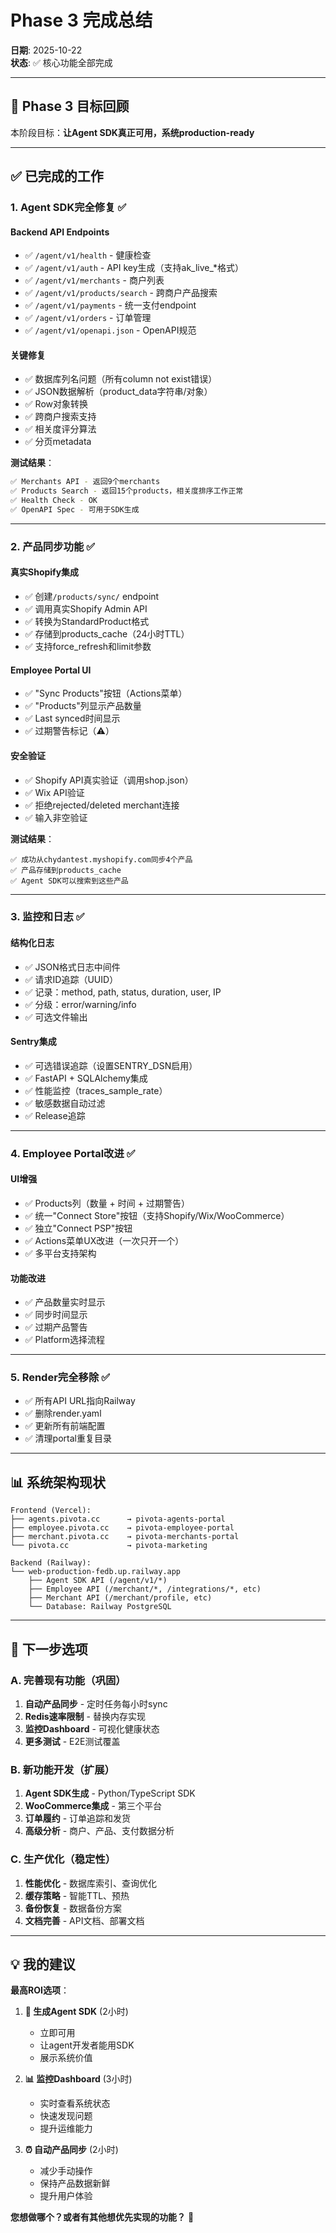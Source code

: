 # Phase 3 完成总结

**日期**: 2025-10-22  
**状态**: ✅ 核心功能全部完成

---

## 🎯 Phase 3 目标回顾

本阶段目标：**让Agent SDK真正可用，系统production-ready**

---

## ✅ 已完成的工作

### 1. Agent SDK完全修复 ✅

#### Backend API Endpoints
- ✅ `/agent/v1/health` - 健康检查
- ✅ `/agent/v1/auth` - API key生成（支持ak_live_*格式）
- ✅ `/agent/v1/merchants` - 商户列表
- ✅ `/agent/v1/products/search` - 跨商户产品搜索
- ✅ `/agent/v1/payments` - 统一支付endpoint
- ✅ `/agent/v1/orders` - 订单管理
- ✅ `/agent/v1/openapi.json` - OpenAPI规范

#### 关键修复
- ✅ 数据库列名问题（所有column not exist错误）
- ✅ JSON数据解析（product_data字符串/对象）
- ✅ Row对象转换
- ✅ 跨商户搜索支持
- ✅ 相关度评分算法
- ✅ 分页metadata

**测试结果**：
```bash
✅ Merchants API - 返回9个merchants
✅ Products Search - 返回15个products，相关度排序工作正常
✅ Health Check - OK
✅ OpenAPI Spec - 可用于SDK生成
```

---

### 2. 产品同步功能 ✅

#### 真实Shopify集成
- ✅ 创建`/products/sync/` endpoint
- ✅ 调用真实Shopify Admin API
- ✅ 转换为StandardProduct格式
- ✅ 存储到products_cache（24小时TTL）
- ✅ 支持force_refresh和limit参数

#### Employee Portal UI
- ✅ "Sync Products"按钮（Actions菜单）
- ✅ "Products"列显示产品数量
- ✅ Last synced时间显示
- ✅ 过期警告标记（⚠️）

#### 安全验证
- ✅ Shopify API真实验证（调用shop.json）
- ✅ Wix API验证
- ✅ 拒绝rejected/deleted merchant连接
- ✅ 输入非空验证

**测试结果**：
```
✅ 成功从chydantest.myshopify.com同步4个产品
✅ 产品存储到products_cache
✅ Agent SDK可以搜索到这些产品
```

---

### 3. 监控和日志 ✅

#### 结构化日志
- ✅ JSON格式日志中间件
- ✅ 请求ID追踪（UUID）
- ✅ 记录：method, path, status, duration, user, IP
- ✅ 分级：error/warning/info
- ✅ 可选文件输出

#### Sentry集成
- ✅ 可选错误追踪（设置SENTRY_DSN启用）
- ✅ FastAPI + SQLAlchemy集成
- ✅ 性能监控（traces_sample_rate）
- ✅ 敏感数据自动过滤
- ✅ Release追踪

---

### 4. Employee Portal改进 ✅

#### UI增强
- ✅ Products列（数量 + 时间 + 过期警告）
- ✅ 统一"Connect Store"按钮（支持Shopify/Wix/WooCommerce）
- ✅ 独立"Connect PSP"按钮
- ✅ Actions菜单UX改进（一次只开一个）
- ✅ 多平台支持架构

#### 功能改进
- ✅ 产品数量实时显示
- ✅ 同步时间显示
- ✅ 过期产品警告
- ✅ Platform选择流程

---

### 5. Render完全移除 ✅

- ✅ 所有API URL指向Railway
- ✅ 删除render.yaml
- ✅ 更新所有前端配置
- ✅ 清理portal重复目录

---

## 📊 系统架构现状

```
Frontend (Vercel):
├── agents.pivota.cc      → pivota-agents-portal
├── employee.pivota.cc    → pivota-employee-portal  
├── merchant.pivota.cc    → pivota-merchants-portal
└── pivota.cc             → pivota-marketing

Backend (Railway):
└── web-production-fedb.up.railway.app
    ├── Agent SDK API (/agent/v1/*)
    ├── Employee API (/merchant/*, /integrations/*, etc)
    ├── Merchant API (/merchant/profile, etc)
    └── Database: Railway PostgreSQL
```

---

## 🎯 下一步选项

### A. 完善现有功能（巩固）
1. **自动产品同步** - 定时任务每小时sync
2. **Redis速率限制** - 替换内存实现
3. **监控Dashboard** - 可视化健康状态
4. **更多测试** - E2E测试覆盖

### B. 新功能开发（扩展）
1. **Agent SDK生成** - Python/TypeScript SDK
2. **WooCommerce集成** - 第三个平台
3. **订单履约** - 订单追踪和发货
4. **高级分析** - 商户、产品、支付数据分析

### C. 生产优化（稳定性）
1. **性能优化** - 数据库索引、查询优化
2. **缓存策略** - 智能TTL、预热
3. **备份恢复** - 数据备份方案
4. **文档完善** - API文档、部署文档

---

## 💡 我的建议

**最高ROI选项**：

1. **🤖 生成Agent SDK** (2小时)
   - 立即可用
   - 让agent开发者能用SDK
   - 展示系统价值

2. **📊 监控Dashboard** (3小时)
   - 实时查看系统状态
   - 快速发现问题
   - 提升运维能力

3. **⏰ 自动产品同步** (2小时)
   - 减少手动操作
   - 保持产品数据新鲜
   - 提升用户体验

**您想做哪个？或者有其他想优先实现的功能？** 🚀






